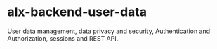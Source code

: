 # alx-backend-user-data
User data management, data privacy and security, Authentication and Authorization, sessions and REST API.
